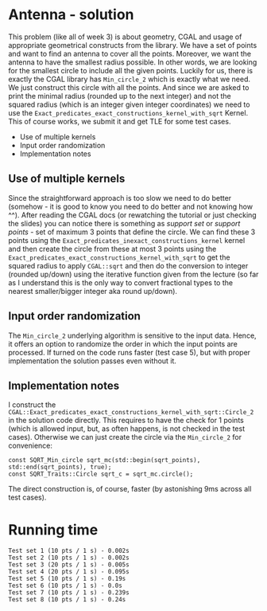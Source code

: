 # Antenna - solution
This problem (like all of week 3) is about geometry, CGAL and usage of appropriate geometrical constructs from the library. We have a set of points and want to find an antenna to cover all the points. Moreover, we want the antenna to have the smallest radius possible. In other words, we are looking for the smallest circle to include all the given points. Luckily for us, there is exactly the CGAL library has `Min_circle_2` which is exactly what we need. We just construct this circle with all the points. And since we are asked to print the minimal radius (rounded up to the next integer) and not the squared radius (which is an integer given integer coordinates) we need to use the `Exact_predicates_exact_constructions_kernel_with_sqrt` Kernel. This of course works, we submit it and get TLE for some test cases. 
- Use of multiple kernels
- Input order randomization
- Implementation notes

## Use of multiple kernels
Since the straightforward approach is too slow we need to do better (somehow - it is good to know you need to do better and not knowing how ^^). After reading the CGAL docs (or rewatching the tutorial or just checking the slides) you can notice there is something as *support set* or  *support points* - set of maximum 3 points that define the circle. We can find these 3 points using the `Exact_predicates_inexact_constructions_kernel` kernel and then create the circle from these at most 3 points using the `Exact_predicates_exact_constructions_kernel_with_sqrt` to get the squared radius to apply `CGAL::sqrt` and then do the conversion to integer (rounded up/down) using the iterative function given from the lecture (so far as I understand this is the only way to convert fractional types to the nearest smaller/bigger integer aka round up/down).

## Input order randomization
The `Min_circle_2` underlying algorithm is sensitive to the input data. Hence, it offers an option to randomize the order in which the input points are processed. If turned on the code runs faster (test case 5), but with proper implementation the solution passes even without it.

## Implementation notes
I construct the `CGAL::Exact_predicates_exact_constructions_kernel_with_sqrt::Circle_2` in the solution code directly. This requires to have the check for 1 points (which is allowed input, but, as often happens, is not checked in the test cases). Otherwise we can just create the circle via the `Min_circle_2` for convenience:

    const SQRT_Min_circle sqrt_mc(std::begin(sqrt_points), std::end(sqrt_points), true);
    const SQRT_Traits::Circle sqrt_c = sqrt_mc.circle();

The direct construction is, of course, faster (by astonishing 9ms across all test cases).

# Running time
    Test set 1 (10 pts / 1 s) - 0.002s
    Test set 2 (10 pts / 1 s) - 0.002s
    Test set 3 (20 pts / 1 s) - 0.005s
    Test set 4 (20 pts / 1 s) - 0.095s
    Test set 5 (10 pts / 1 s) - 0.19s
    Test set 6 (10 pts / 1 s) - 0.0s
    Test set 7 (10 pts / 1 s) - 0.239s
    Test set 8 (10 pts / 1 s) - 0.24s
